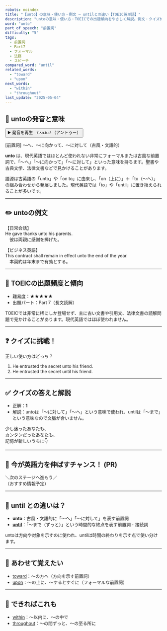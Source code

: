 ```yaml
---
robots: noindex
title: "【unto】の意味・使い方・例文 ― untilとの違い【TOEIC英単語】"
description: "untoの意味・使い方・TOEICでの出題傾向をやさしく解説。例文・クイズ付きでuntilとの違いもわかりやすく学べます。"
word: "unto"
part_of_speech: "前置詞"
difficulty: "5"
tags:
  - 前置詞
  - Part7
  - フォーマル
  - 法務
  - スピーチ
compared_word: "until"
related_words:
  - "toward"
  - "upon"
next_words:
  - "within"
  - "throughout"
last_update: "2025-05-04"
---
```


## 🔰 untoの発音と意味

<button class="play-audio" onclick="playTTS('unto')">
  <span class="play-audio-main">
    ▶️ 発音を再生　/ˈʌn.tuː/
  </span>
  <span class="play-audio-sub">
    （アントゥー）
  </span>
</button>

[前置詞] ～へ、～に向かって、～に対して（古風・文語的）

**unto** は、現代英語ではほとんど使われない非常にフォーマルまたは古風な前置詞で、「～へ」「～に向かって」「～に対して」といった意味を持ちます。聖書や古典文学、法律文書などで見かけることがあります。

語源は古英語の「unto」や「on to」に由来し、「on（上に）」＋「to（～へ）」の組み合わせから発展しました。現代英語では「to」や「until」に置き換えられることが多いです。

---

## ✏️ untoの例文

【日常会話】  
He gave thanks unto his parents.  
　彼は両親に感謝を捧げた。

【ビジネス英語】  
This contract shall remain in effect unto the end of the year.  
　本契約は年末まで有効とする。

---

## 🎯 TOEICの出題頻度と傾向

- 難易度：★★★★★
- 出題パート：Part 7（長文読解）

TOEICでは非常に稀にしか登場せず、主に古い文書や引用文、法律文書の読解問題で見かけることがあります。現代英語ではほぼ使われません。

---

## ❓ クイズに挑戦！

正しい使い方はどっち？

1. He entrusted the secret unto his friend.  
2. He entrusted the secret until his friend.

---

## ✅ クイズの答えと解説

- 正解：**1**
- 解説：untoは「～に対して」「～へ」という意味で使われ、untilは「～まで」という意味なので文脈が合いません。

少し迷ったあなたも、  
カンタンだったあなたも、  
記憶が新しいうちに👇️

---

## 🚀 今が英語力を伸ばすチャンス！ (PR)

<div class="info-center">
＼次のステージへ進もう／<br>  
（おすすめ情報予定）
</div>

---

## 🤔  until との違いは？

- **unto**：古風・文語的に「～へ」「～に対して」を表す前置詞
- **[until](/word/until)**：「～まで（ずっと）」という時間的な終点を表す前置詞・接続詞

untoは方向や対象を示すのに使われ、untilは時間の終わりを示す点で使い分けます。

---

## 🧩 あわせて覚えたい

- [toward](/word/toward)：～の方へ（方向を示す前置詞）
- [upon](/word/upon)：～の上に、～するとすぐに（フォーマルな前置詞）

---

## 📖 できればこれも

- [within](/word/within)：～以内に、～の中で
- [throughout](/word/throughout)：～の間ずっと、～の至る所に

<!-- cvid: aid45_bid07 -->
